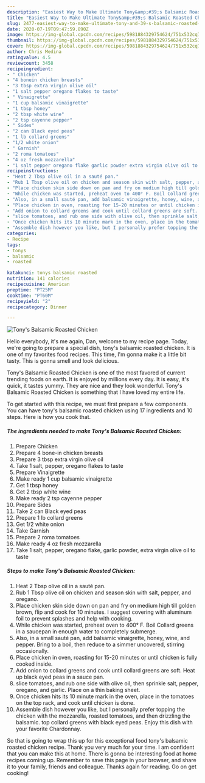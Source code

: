 ```yaml
---
description: "Easiest Way to Make Ultimate Tony&amp;#39;s Balsamic Roasted Chicken"
title: "Easiest Way to Make Ultimate Tony&amp;#39;s Balsamic Roasted Chicken"
slug: 2477-easiest-way-to-make-ultimate-tony-and-39-s-balsamic-roasted-chicken
date: 2020-07-19T09:47:59.890Z
image: https://img-global.cpcdn.com/recipes/5981884329754624/751x532cq70/tonys-balsamic-roasted-chicken-recipe-main-photo.jpg
thumbnail: https://img-global.cpcdn.com/recipes/5981884329754624/751x532cq70/tonys-balsamic-roasted-chicken-recipe-main-photo.jpg
cover: https://img-global.cpcdn.com/recipes/5981884329754624/751x532cq70/tonys-balsamic-roasted-chicken-recipe-main-photo.jpg
author: Chris Medina
ratingvalue: 4.5
reviewcount: 3458
recipeingredient:
- " Chicken"
- "4 bonein chicken breasts"
- "3 tbsp extra virgin olive oil"
- "1 salt pepper oregano flakes to taste"
- " Vinaigrette"
- "1 cup balsamic vinaigrette"
- "1 tbsp honey"
- "2 tbsp white wine"
- "2 tsp cayenne pepper"
- " Sides"
- "2 can Black eyed peas"
- "1 lb collard greens"
- "1/2 white onion"
- " Garnish"
- "2 roma tomatoes"
- "4 oz fresh mozzarella"
- "1 salt pepper oregano flake garlic powder extra virgin olive oil to taste"
recipeinstructions:
- "Heat 2 Tbsp olive oil in a sauté pan."
- "Rub 1 Tbsp olive oil on chicken and season skin with salt, pepper, and oregano."
- "Place chicken skin side down on pan and fry on medium high till golden brown, flip and cook for 10 minutes. I suggest covering with aluminum foil to prevent splashes and help with cooking."
- "While chicken was started, preheat oven to 400° F. Boil Collard greens in a saucepan in enough water to completely submerge."
- "Also, in a small sauté pan, add balsamic vinaigrette, honey, wine, and pepper. Bring to a boil, then reduce to a simmer uncovered, stirring occasionally."
- "Place chicken in oven, roasting for 15-20 minutes or until chicken is fully cooked inside."
- "Add onion to collard greens and cook until collard greens are soft. Heat up black eyed peas in a sauce pan."
- "slice tomatoes, and rub one side with olive oil, then sprinkle salt, pepper, oregano, and garlic. Place on a thin baking sheet."
- "Once chicken hits its 10 minute mark in the oven, place in the tomatoes on the top rack, and cook until chicken is done."
- "Assemble dish however you like, but I personally prefer topping the chicken with the mozzarella, roasted tomatoes, and then drizzling the balsamic. top collard greens with black eyed peas. Enjoy this dish with your favorite Chardonnay."
categories:
- Recipe
tags:
- tonys
- balsamic
- roasted

katakunci: tonys balsamic roasted 
nutrition: 141 calories
recipecuisine: American
preptime: "PT25M"
cooktime: "PT60M"
recipeyield: "2"
recipecategory: Dinner

---
```



![Tony&#39;s Balsamic Roasted Chicken](https://img-global.cpcdn.com/recipes/5981884329754624/751x532cq70/tonys-balsamic-roasted-chicken-recipe-main-photo.jpg)

Hello everybody, it's me again, Dan, welcome to my recipe page. Today, we're going to prepare a special dish, tony&#39;s balsamic roasted chicken. It is one of my favorites food recipes. This time, I'm gonna make it a little bit tasty. This is gonna smell and look delicious.

Tony&#39;s Balsamic Roasted Chicken is one of the most favored of current trending foods on earth. It is enjoyed by millions every day. It is easy, it's quick, it tastes yummy. They are nice and they look wonderful. Tony&#39;s Balsamic Roasted Chicken is something that I have loved my entire life.




To get started with this recipe, we must first prepare a few components. You can have tony&#39;s balsamic roasted chicken using 17 ingredients and 10 steps. Here is how you cook that.

<!--inarticleads1-->

##### The ingredients needed to make Tony&#39;s Balsamic Roasted Chicken:

1. Prepare  Chicken
1. Prepare 4 bone-in chicken breasts
1. Prepare 3 tbsp extra virgin olive oil
1. Take 1 salt, pepper, oregano flakes to taste
1. Prepare  Vinaigrette
1. Make ready 1 cup balsamic vinaigrette
1. Get 1 tbsp honey
1. Get 2 tbsp white wine
1. Make ready 2 tsp cayenne pepper
1. Prepare  Sides
1. Take 2 can Black eyed peas
1. Prepare 1 lb collard greens
1. Get 1/2 white onion
1. Take  Garnish
1. Prepare 2 roma tomatoes
1. Make ready 4 oz fresh mozzarella
1. Take 1 salt, pepper, oregano flake, garlic powder, extra virgin olive oil to taste




<!--inarticleads2-->

##### Steps to make Tony&#39;s Balsamic Roasted Chicken:

1. Heat 2 Tbsp olive oil in a sauté pan.
1. Rub 1 Tbsp olive oil on chicken and season skin with salt, pepper, and oregano.
1. Place chicken skin side down on pan and fry on medium high till golden brown, flip and cook for 10 minutes. I suggest covering with aluminum foil to prevent splashes and help with cooking.
1. While chicken was started, preheat oven to 400° F. Boil Collard greens in a saucepan in enough water to completely submerge.
1. Also, in a small sauté pan, add balsamic vinaigrette, honey, wine, and pepper. Bring to a boil, then reduce to a simmer uncovered, stirring occasionally.
1. Place chicken in oven, roasting for 15-20 minutes or until chicken is fully cooked inside.
1. Add onion to collard greens and cook until collard greens are soft. Heat up black eyed peas in a sauce pan.
1. slice tomatoes, and rub one side with olive oil, then sprinkle salt, pepper, oregano, and garlic. Place on a thin baking sheet.
1. Once chicken hits its 10 minute mark in the oven, place in the tomatoes on the top rack, and cook until chicken is done.
1. Assemble dish however you like, but I personally prefer topping the chicken with the mozzarella, roasted tomatoes, and then drizzling the balsamic. top collard greens with black eyed peas. Enjoy this dish with your favorite Chardonnay.




So that is going to wrap this up for this exceptional food tony&#39;s balsamic roasted chicken recipe. Thank you very much for your time. I am confident that you can make this at home. There is gonna be interesting food at home recipes coming up. Remember to save this page in your browser, and share it to your family, friends and colleague. Thanks again for reading. Go on get cooking!
